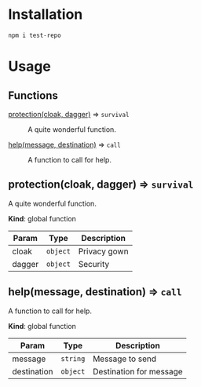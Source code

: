 # Installation

```
npm i test-repo
```

# Usage

## Functions

<dl>
<dt><a href="#protection">protection(cloak, dagger)</a> ⇒ <code>survival</code></dt>
<dd><p>A quite wonderful function.</p>
</dd>
<dt><a href="#help">help(message, destination)</a> ⇒ <code>call</code></dt>
<dd><p>A function to call for help.</p>
</dd>
</dl>

<a name="protection"></a>

## protection(cloak, dagger) ⇒ <code>survival</code>
A quite wonderful function.

**Kind**: global function  

| Param | Type | Description |
| --- | --- | --- |
| cloak | <code>object</code> | Privacy gown |
| dagger | <code>object</code> | Security |

<a name="help"></a>

## help(message, destination) ⇒ <code>call</code>
A function to call for help.

**Kind**: global function  

| Param | Type | Description |
| --- | --- | --- |
| message | <code>string</code> | Message to send |
| destination | <code>object</code> | Destination for message |
